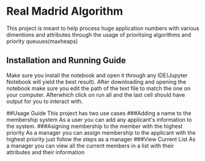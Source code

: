 # Real Madrid Algorithm
This project is meant to help process huge application numbers with various dimentions and attributes through the usage of 
prioritsing algorithms and priority queuues(maxheaps)

## Installation and Running Guide
Make sure you install the notebook and open it through any IDE(Jupyter Notebook will yield the best result). 
After downloading and opening the notebook make sure you edit the path of the text file to match the one 
on your computer. Afterwhich click on run all and the last cell should have output for you to interact with.

##Usage Guide
This project has two use cases
###Adding a name to the membership system
As a user you can add any applicant's information to the system.
###Asigning membership to the member with the highest priority
As a manager you can assign membership to the applicant with the highest priority
just follow the steps as a manager
###View Current List
As a manager you can view all the current members in a list with their attributes and their information
